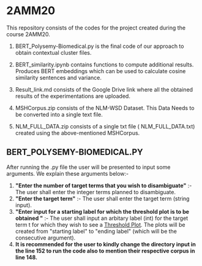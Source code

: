 # 2AMM20
This repository consists of the codes for the project created during the course 2AMM20.

  1) BERT_Polysemy-Biomedical.py is the final code of our approach to obtain contextual cluster files.
  
  2) BERT_similarity.ipynb contains functions to compute additional results. Produces BERT embeddings which can be used to calculate cosine similarity sentences and variance. 

  3) Result_link.md consists of the Google Drive link where all the obtained results of the experimentations are uploaded.

  4) MSHCorpus.zip consists of the NLM-WSD Dataset. This Data Needs to be converted into a single text file.

  5) NLM_FULL_DATA.zip consists of a single txt file ( NLM_FULL_DATA.txt) created using the above-mentioned MSHCorpus.
  
## BERT_POLYSEMY-BIOMEDICAL.PY
After running the .py file the user will be presented to input some arguments. We explain these arguments below:-
1) **"Enter the number of target terms that you wish to disambiguate"** :- The user shall enter the integer terms planned to disambiguate.
2) **"Enter the target term"** :- The user shall enter the target term (string input).
3) **"Enter input for a starting label for which the threshold plot is to be obtained "** :- The user shall input an arbitary label (int) for the target term t for which they wish to see a [Threshold Plot](https://github.com/a-moharil/2AMM20/blob/main/cold_1_cluster1__label_37_scatter.png). The plots will be created from "starting label" to "ending label" (which will be the consecutive argument). 
4) **It is recommended for the user to kindly change the directory input in the line 152 to run the code also to mention their respective corpus in line 148.**

